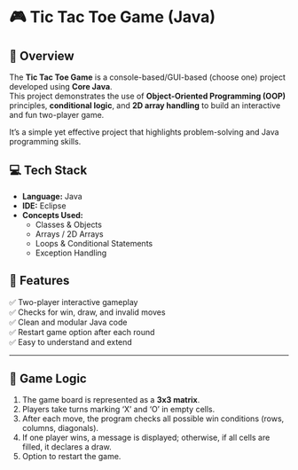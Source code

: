 # 🎮 Tic Tac Toe Game (Java)

## 📌 Overview
The **Tic Tac Toe Game** is a console-based/GUI-based (choose one) project developed using **Core Java**.  
This project demonstrates the use of **Object-Oriented Programming (OOP)** principles, **conditional logic**, and **2D array handling** to build an interactive and fun two-player game.

It’s a simple yet effective project that highlights problem-solving and Java programming skills.

## 💻 Tech Stack
- **Language:** Java  
- **IDE:** Eclipse
- **Concepts Used:**  
  - Classes & Objects  
  - Arrays / 2D Arrays  
  - Loops & Conditional Statements  
  - Exception Handling  

## 🚀 Features
✅ Two-player interactive gameplay  
✅ Checks for win, draw, and invalid moves  
✅ Clean and modular Java code  
✅ Restart game option after each round  
✅ Easy to understand and extend  

---

## 🧠 Game Logic
1. The game board is represented as a **3x3 matrix**.  
2. Players take turns marking ‘X’ and ‘O’ in empty cells.  
3. After each move, the program checks all possible win conditions (rows, columns, diagonals).  
4. If one player wins, a message is displayed; otherwise, if all cells are filled, it declares a draw.  
5. Option to restart the game.

